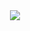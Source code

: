 <div style="display: flex; justify-content: center; align-items: center; height: 100vh;">
  <img src="pic/RT_photo.gif" style="max-width: 100px; height: auto;" />
</div>


<div align="center" style="display: flex; align-items: center; justify-content: center; gap: 10px;">
  <h1 style="margin: 0;">Hi 👋, I'm Rahul Teja</h1>
  <img src="https://readme-typing-svg.herokuapp.com?font=Fira+Code&duration=2000&pause=1000&color=58A6FF&center=true&vCenter=true&width=270&height=30&lines=Data%20Scientist%3BData%20Analyst%3BMachine%20Learning%20Enthusiast" style="margin-left: 10px;" />
</div>



🚀 **Data Scientist | Data Analyst | Machine Learning Enthusiast**  
📍 Based in Chicago, IL | 💻 3+ years of experience  
📊 Passionate about data-driven decision-making, predictive analytics, and visualization  

---

## 🔍 About Me  
- 🎓 **Master’s in Data Science**  
- 💡 Specializing in **Machine Learning, Deep Learning, and Predictive Analytics**  
- 📈 Experienced in **SQL, Python, Power BI, Tableau, and Cloud Technologies**  
- 🎯 Passionate about **solving complex problems using data**  
- 🌱 Currently learning **LlamaIndex & Generative AI for Business Applications**  

---

## 💼 Work Experience  
🔹 **Data Analyst | CodersData** (06/2024 - Present)  

🔹 **Data Scientist | Pitney Bowes** (06/2023 - 04/2024)  

🔹 **Data Analyst | FonkR Solutions** (06/2020 - 07/2022)  

🔹 **Data Analyst | Vinx Innovation Tech Solutions** (04/2020 - 05/2020)  

🔹 **Data Science Intern | The Smart Bridge** (04/2019 - 05/2019)  


[🔗 View My Resume](https://rahulteja1.github.io/)  

---

## 🛠️ Tech Stack  
- **Programming:** Python, SQL, R  
- **Visualization:** Tableau, Power BI, Matplotlib, Seaborn  
- **Machine Learning:** Scikit-Learn, TensorFlow, PyTorch  
- **Cloud & Databases:** AWS, Azure, PostgreSQL, MongoDB  
- **Development Tools:** Git, Docker, Jupyter, VS Code  

---

## 📬 Connect with Me  
💼 [LinkedIn](https://www.linkedin.com/in/rahultejabolloju)  
📂 [Portfolio](https://rahulteja1.github.io/)  
📧 [Email](mailto:rahultejabolloju@gmail.com)  
🚀 Let's collaborate on exciting data projects!  

---

## ⚡ Fun Fact  
💡 I used to run a café in my hometown, where I analyzed customer behavior to optimize sales!  
